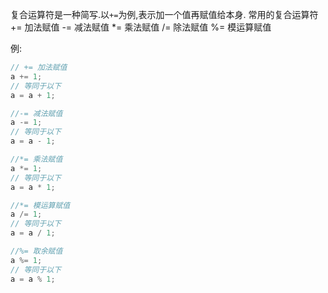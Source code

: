 复合运算符是一种简写.以`+=`为例,表示加一个值再赋值给本身.
常用的复合运算符
+= 加法赋值
-= 减法赋值
*= 乘法赋值
/= 除法赋值
%= 模运算赋值

例:
```java
// += 加法赋值
a += 1;
// 等同于以下
a = a + 1;

//-= 减法赋值
a -= 1;
// 等同于以下
a = a - 1;

//*= 乘法赋值
a *= 1;
// 等同于以下
a = a * 1;

//*= 模运算赋值
a /= 1;
// 等同于以下
a = a / 1;

//%= 取余赋值
a %= 1;
// 等同于以下
a = a % 1;

```